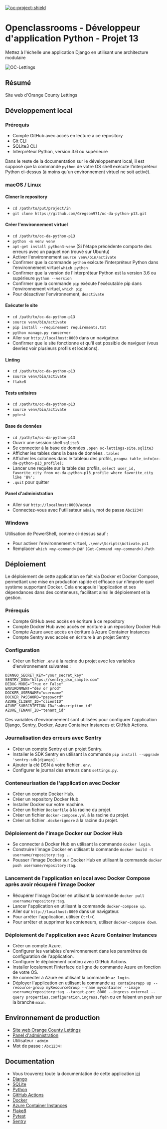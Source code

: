 [![oc-project-shield][oc-project-shield]][oc-project-url]

[oc-project-shield]: https://img.shields.io/badge/OPENCLASSROOMS-PROJECT-blueviolet?style=for-the-badge
[oc-project-url]: https://openclassrooms.com/fr/paths/518-developpeur-dapplication-python

# Openclassrooms - Développeur d'application Python - Projet 13

Mettez à l'échelle une application Django en utilisant une architecture modulaire

![OC-Lettings](https://user.oc-static.com/upload/2023/07/20/1689880374259_Orange%20County%20Lettings%20Ad.png)

## Résumé

Site web d'Orange County Lettings

## Développement local

### Prérequis

- Compte GitHub avec accès en lecture à ce repository
- Git CLI
- SQLite3 CLI
- Interpréteur Python, version 3.6 ou supérieure

Dans le reste de la documentation sur le développement local, il est supposé que la commande `python` de votre OS shell exécute l'interpréteur Python ci-dessus (à moins qu'un environnement virtuel ne soit activé).

### macOS / Linux

#### Cloner le repository

- `cd /path/to/put/project/in`
- `git clone https://github.com/Gregson971/oc-da-python-p13.git`

#### Créer l'environnement virtuel

- `cd /path/to/oc-da-python-p13`
- `python -m venv venv`
- `apt-get install python3-venv` (Si l'étape précédente comporte des erreurs avec un paquet non trouvé sur Ubuntu)
- Activer l'environnement `source venv/bin/activate`
- Confirmer que la commande `python` exécute l'interpréteur Python dans l'environnement virtuel
  `which python`
- Confirmer que la version de l'interpréteur Python est la version 3.6 ou supérieure `python --version`
- Confirmer que la commande `pip` exécute l'exécutable pip dans l'environnement virtuel, `which pip`
- Pour désactiver l'environnement, `deactivate`

#### Exécuter le site

- `cd /path/to/oc-da-python-p13`
- `source venv/bin/activate`
- `pip install --requirement requirements.txt`
- `python manage.py runserver`
- Aller sur `http://localhost:8000` dans un navigateur.
- Confirmer que le site fonctionne et qu'il est possible de naviguer (vous devriez voir plusieurs profils et locations).

#### Linting

- `cd /path/to/oc-da-python-p13`
- `source venv/bin/activate`
- `flake8`

#### Tests unitaires

- `cd /path/to/oc-da-python-p13`
- `source venv/bin/activate`
- `pytest`

#### Base de données

- `cd /path/to/oc-da-python-p13`
- Ouvrir une session shell `sqlite3`
- Se connecter à la base de données `.open oc-lettings-site.sqlite3`
- Afficher les tables dans la base de données `.tables`
- Afficher les colonnes dans le tableau des profils, `pragma table_info(oc-da-python-p13_profile);`
- Lancer une requête sur la table des profils, `select user_id, favorite_city from oc-da-python-p13_profile where favorite_city like 'B%';`
- `.quit` pour quitter

#### Panel d'administration

- Aller sur `http://localhost:8000/admin`
- Connectez-vous avec l'utilisateur `admin`, mot de passe `Abc1234!`

### Windows

Utilisation de PowerShell, comme ci-dessus sauf :

- Pour activer l'environnement virtuel, `.\venv\Scripts\Activate.ps1`
- Remplacer `which <my-command>` par `(Get-Command <my-command>).Path`

## Déploiement

Le déploiement de cette application se fait via Docker et Docker Compose, permettant une mise en production rapide et efficace sur n'importe quel système supportant Docker. Cela encapsule l'application et ses dépendances dans des conteneurs, facilitant ainsi le déploiement et la gestion.

### Prérequis

- Compte GitHub avec accès en écriture à ce repository
- Compte Docker Hub avec accès en écriture à un repository Docker Hub
- Compte Azure avec accès en écriture à Azure Container Instances
- Compte Sentry avec accès en écriture à un projet Sentry

### Configuration

- Créer un fichier `.env` à la racine du projet avec les variables d'environnement suivantes :

```
DJANGO_SECRET_KEY="your_secret_key"
SENTRY_DSN="https://sentry_dsn_sample.com"
DEBUG_MODE="True or False"
ENVIRONMENT="dev or prod"
DOCKER_USERNAME="username"
DOCKER_PASSWORD="password"
AZURE_CLIENT_ID="clientID"
AZURE_SUBSCRIPTION_ID="subscription_id"
AZURE_TENANT_ID="tenant_id"
```

Ces variables d'environnement sont utilisées pour configurer l'application Django, Sentry, Docker, Azure Container Instances et GitHub Actions.

### Journalisation des erreurs avec Sentry

- Créer un compte Sentry et un projet Sentry.
- Installer le SDK Sentry en utilisant la commande `pip install --upgrade 'sentry-sdk[django]'`.
- Ajouter la clé DSN à votre fichier `.env`.
- Configurer le journal des erreurs dans `settings.py`.

### Conteneurisation de l'application avec Docker

- Créer un compte Docker Hub.
- Créer un repository Docker Hub.
- Installer Docker sur votre machine.
- Créer un fichier `Dockerfile` à la racine du projet.
- Créer un fichier `docker-compose.yml` à la racine du projet.
- Créer un fichier `.dockerignore` à la racine du projet.

### Déploiement de l'image Docker sur Docker Hub

- Se connecter à Docker Hub en utilisant la commande `docker login`.
- Construire l'image Docker en utilisant la commande `docker build -t username/repository:tag .`.
- Pousser l'image Docker sur Docker Hub en utilisant la commande `docker push username/repository:tag`.

### Lancement de l'application en local avec Docker Compose après avoir récupéré l'image Docker

- Récupérer l'image Docker en utilisant la commande `docker pull username/repository:tag`.
- Lancer l'application en utilisant la commande `docker-compose up`.
- Aller sur `http://localhost:8000` dans un navigateur.
- Pour arrêter l'application, utiliser `Ctrl+C`.
- Pour arrêter et supprimer les conteneurs, utiliser `docker-compose down`.

### Déploiement de l'application avec Azure Container Instances

- Créer un compte Azure.
- Configurer les variables d'environnement dans les paramètres de configuration de l'application.
- Configurer le déploiement continu avec GitHub Actions.
- Installer localement l'interface de ligne de commande Azure en fonction de votre OS.
- Se connecter à Azure en utilisant la commande `az login`.
- Déployer l'application en utilisant la commande `az containerapp up --resource-group myResourceGroup --name mycontainer --image username/repository:tag --target-port 8000 --ingress external --query properties.configuration.ingress.fqdn` ou en faisant un push sur la branche `main`.

## Environnement de production

- [Site web Orange County Lettings](https://oc-da-python-p13.ashypond-9589c157.francecentral.azurecontainerapps.io)
- [Panel d'administration](https://oc-da-python-p13.ashypond-9589c157.francecentral.azurecontainerapps.io/admin)
- Utilisateur : `admin`
- Mot de passe : `Abc1234!`

## Documentation

- Vous trouverez toute la documentation de cette application [ici](https://oc-da-python-p13.readthedocs.io/fr/latest/)
- [Django](https://docs.djangoproject.com/en/3.2/)
- [SQLite](https://www.sqlite.org/docs.html)
- [Python](https://docs.python.org/3/)
- [GitHub Actions](https://docs.github.com/en/actions)
- [Docker](https://docs.docker.com/)
- [Azure Container Instances](https://learn.microsoft.com/fr-fr/azure/container-instances/)
- [Flake8](https://flake8.pycqa.org/en/latest/)
- [Pytest](https://docs.pytest.org/en/6.2.x/)
- [Sentry](https://docs.sentry.io/)
